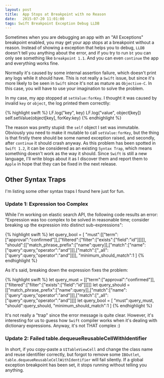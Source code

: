 ```yaml
---
layout: post
title:  App Stops at Breakpoint with no Reason
date:   2015-07-20 11:01:00
tags: Swift Breakpoint Exception Debug LLDB
---
```


Sometimes when you are debugging an app with an "All Exceptions" breakpoint enabled, you may get your app stops at a breakpoint without a reason. Instead of showing a exception that helps you to debug, `LLDB` doesn't tell you anything about the error, and if you try to run `bt` you can only see something like `breakpoint 1.1`. And you can even `continue` the app and everything works fine.

Normally it's caused by some internal assertion failure, which doesn't print any logs while it should have. This is not really a `Swift` issue, but since it's more likely to be seen in `Swift` since it's not as mature as `Objective-C`. In this case, you will have to use your imagination to solve the problem.

In my case, my app stopped at `setValue:forKey`. I thought it was caused by invalid `key` or `object`, the log printed them correctlly:

{% highlight swift %}
LF.log("key", key)
LF.log("value", object[key])
self.setValue(object[key], forKey:key)
{% endhighlight %}

The reason was pretty stupid: the `self` object I set was immutable. Obviously you need to make it mutable to call `setValue:forKey`, but the thing is that firstly there should be some named exception raised, and secondly, after `continue` it should crash anyway. As this problem has been spotted in `Swift 1.2`, it can be considered as an existing `Syntax Trap`, which means something doesn't work as the way it should. Since `Swift` is still a new language, I'll write blogs about it as I discover them and report them to `Apple` in hope that they can be fixed in the next release.

## Other Syntax Traps

I'm listing some other syntax traps I found here just for fun.

### Update 1: Expression too Complex

While I'm working on elastic search API, the following code results an error: "Expression was too complex to be solved in reasonable time; consider breaking up the expression into distinct sub-expressions":

{% highlight swift %}
let query_bool = [
		"must":[["term":["approval":"confirmed"]],["filtered":["filter":["exists":["field":"id"]]]]],
		"should":[["match_phrase_prefix":["name":query]],["match":["name":["query":query,"operator":"and"]]],["match":["_all":["query":query,"operator":"and"]]]],
		"minimum_should_match":1
]
{% endhighlight %}

As it's said, breaking down the expression fixes the problem:

{% highlight swift %}
let query_must = [["term":["approval":"confirmed"]],["filtered":["filter":["exists":["field":"id"]]]]]
let query_should = [["match_phrase_prefix":["name":query]],["match":["name":["query":query,"operator":"and"]]],["match":["_all":["query":query,"operator":"and"]]]]
let query_bool = [
	"must":query_must,
	"should":query_should,
	"minimum_should_match":1
]
{% endhighlight %}

It's not really a "trap" since the error message is quite clear. However, it's interesting for us to guess how `Swift` compiler works when it's dealing with dictionary expressions. Anyway, it's not THAT complex :)

### Update 2: Failed table.dequeueReusableCellWithIdentifier

In short, if you copy-paste a `UITableViewCell` and change the class name and reuse identifiler correctly, but forgot to remove some `IBOutlet`, `table.dequeueReusableCellWithIdentifier` will fail silently. If a global exception breakpoint has been set, it stops running without telling you anything.
